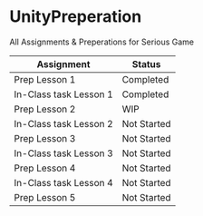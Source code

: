 # UnityPreperation
All Assignments & Preperations for Serious Game

|Assignment| Status | 
|--|--|
| Prep Lesson 1 | Completed |
| In-Class task Lesson 1 | Completed |
| Prep Lesson 2 | WIP |
| In-Class task Lesson 2 | Not Started |
| Prep Lesson 3 | Not Started |
| In-Class task Lesson 3 | Not Started |
| Prep Lesson 4 | Not Started |
| In-Class task Lesson 4 | Not Started |
| Prep Lesson 5 | Not Started |